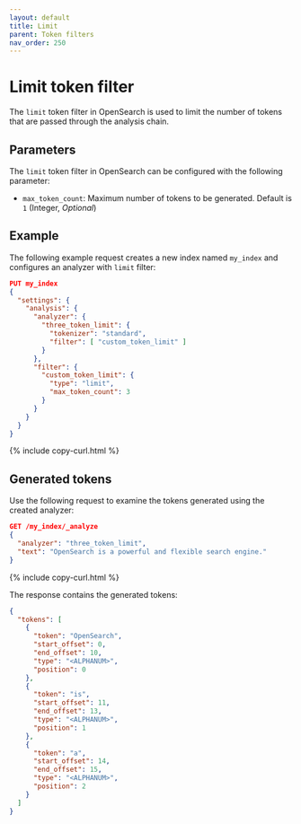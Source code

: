 ```yaml
---
layout: default
title: Limit
parent: Token filters
nav_order: 250
---
```


# Limit token filter

The `limit` token filter in OpenSearch is used to limit the number of tokens that are passed through the analysis chain.

## Parameters

The `limit` token filter in OpenSearch can be configured with the following parameter:

- `max_token_count`: Maximum number of tokens to be generated. Default is `1` (Integer, _Optional_)
 

## Example

The following example request creates a new index named `my_index` and configures an analyzer with `limit` filter:

```json
PUT my_index
{
  "settings": {
    "analysis": {
      "analyzer": {
        "three_token_limit": {
          "tokenizer": "standard",
          "filter": [ "custom_token_limit" ]
        }
      },
      "filter": {
        "custom_token_limit": {
          "type": "limit",
          "max_token_count": 3
        }
      }
    }
  }
}
```
{% include copy-curl.html %}

## Generated tokens

Use the following request to examine the tokens generated using the created analyzer:

```json
GET /my_index/_analyze
{
  "analyzer": "three_token_limit",
  "text": "OpenSearch is a powerful and flexible search engine."
}
```
{% include copy-curl.html %}

The response contains the generated tokens:

```json
{
  "tokens": [
    {
      "token": "OpenSearch",
      "start_offset": 0,
      "end_offset": 10,
      "type": "<ALPHANUM>",
      "position": 0
    },
    {
      "token": "is",
      "start_offset": 11,
      "end_offset": 13,
      "type": "<ALPHANUM>",
      "position": 1
    },
    {
      "token": "a",
      "start_offset": 14,
      "end_offset": 15,
      "type": "<ALPHANUM>",
      "position": 2
    }
  ]
}
```
